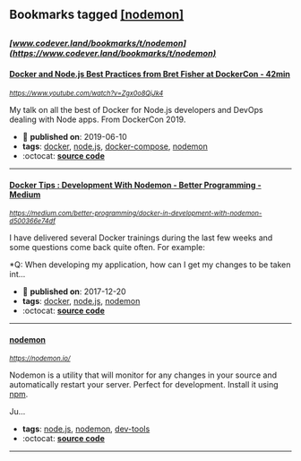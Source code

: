 ## Bookmarks tagged [[nodemon]](https://www.codever.land/search?q=[nodemon])

_<sup><sup>[www.codever.land/bookmarks/t/nodemon](https://www.codever.land/bookmarks/t/nodemon)</sup></sup>_
---
#### [Docker and Node.js Best Practices from Bret Fisher at DockerCon  - 42min](https://www.youtube.com/watch?v=Zgx0o8QjJk4)
_<sup>https://www.youtube.com/watch?v=Zgx0o8QjJk4</sup>_

My talk on all the best of Docker for Node.js developers and DevOps dealing with Node apps. From DockerCon 2019. 
* :calendar: **published on**: 2019-06-10
* **tags**: [docker](../tagged/docker.md), [node.js](../tagged/node.js.md), [docker-compose](../tagged/docker-compose.md), [nodemon](../tagged/nodemon.md)
* :octocat: **[source code](https://github.com/BretFisher/dockercon19)**
---
#### [Docker Tips : Development With Nodemon - Better Programming - Medium](https://medium.com/better-programming/docker-in-development-with-nodemon-d500366e74df)
_<sup>https://medium.com/better-programming/docker-in-development-with-nodemon-d500366e74df</sup>_

I have delivered several Docker trainings during the last few weeks and some questions come back quite often. For example:

*Q: When developing my application, how can I get my changes to be taken int...
* :calendar: **published on**: 2017-12-20
* **tags**: [docker](../tagged/docker.md), [node.js](../tagged/node.js.md), [nodemon](../tagged/nodemon.md)
* :octocat: **[source code](https://github.com/dockersamples/example-voting-app)**
---
#### [nodemon](https://nodemon.io/)
_<sup>https://nodemon.io/</sup>_

Nodemon is a utility that will monitor for any changes in your source and automatically restart your server. Perfect for development. Install it using [npm](https://www.npmjs.com/package/nodemon).

Ju...
* **tags**: [node.js](../tagged/node.js.md), [nodemon](../tagged/nodemon.md), [dev-tools](../tagged/dev-tools.md)
* :octocat: **[source code](https://github.com/remy/nodemon/)**
---
